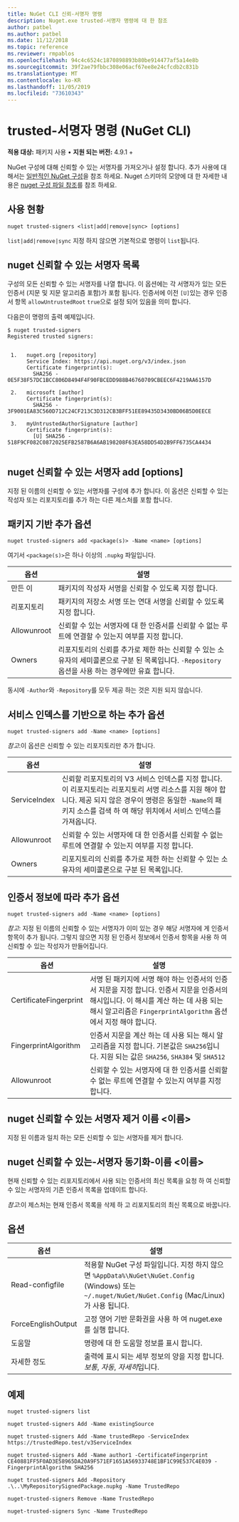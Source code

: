 ```yaml
---
title: NuGet CLI 신뢰-서명자 명령
description: Nuget.exe trusted-서명자 명령에 대 한 참조
author: patbel
ms.author: patbel
ms.date: 11/12/2018
ms.topic: reference
ms.reviewer: rmpablos
ms.openlocfilehash: 94c4c6524c1870898893b80be914477af5a14e8b
ms.sourcegitcommit: 39f2ae79fbbc308e06acf67ee8e24cfcdb2c831b
ms.translationtype: MT
ms.contentlocale: ko-KR
ms.lasthandoff: 11/05/2019
ms.locfileid: "73610343"
---
```

# <a name="trusted-signers-command-nuget-cli"></a>trusted-서명자 명령 (NuGet CLI)

**적용 대상:** 패키지 사용 &bullet; **지원 되는 버전:** 4.9.1 +

NuGet 구성에 대해 신뢰할 수 있는 서명자를 가져오거나 설정 합니다. 추가 사용에 대해서는 [일반적인 NuGet 구성](../../consume-packages/configuring-nuget-behavior.md)을 참조 하세요. Nuget 스키마의 모양에 대 한 자세한 내용은 [nuget 구성 파일 참조](../nuget-config-file.md)를 참조 하세요.

## <a name="usage"></a>사용 현황

```cli
nuget trusted-signers <list|add|remove|sync> [options]
```

`list|add|remove|sync` 지정 하지 않으면 기본적으로 명령이 `list`됩니다.

## <a name="nuget-trusted-signers-list"></a>nuget 신뢰할 수 있는 서명자 목록

구성의 모든 신뢰할 수 있는 서명자를 나열 합니다. 이 옵션에는 각 서명자가 있는 모든 인증서 (지문 및 지문 알고리즘 포함)가 포함 됩니다. 인증서에 이전 `[U]`있는 경우 인증서 항목 `allowUntrustedRoot` `true`으로 설정 되어 있음을 의미 합니다.

다음은이 명령의 출력 예제입니다.

```cli
$ nuget trusted-signers
Registered trusted signers:


 1.   nuget.org [repository]
      Service Index: https://api.nuget.org/v3/index.json
      Certificate fingerprint(s):
        SHA256 - 0E5F38F57DC1BCC806D8494F4F90FBCEDD988B46760709CBEEC6F4219AA6157D

 2.   microsoft [author]
      Certificate fingerprint(s):
        SHA256 - 3F9001EA83C560D712C24CF213C3D312CB3BFF51EE89435D3430BD06B5D0EECE

 3.   myUntrustedAuthorSignature [author]
      Certificate fingerprint(s):
        [U] SHA256 - 518F9CF082C0872025EFB2587B6A6AB198208F63EA58DD54D2B9FF6735CA4434
        
```

## <a name="nuget-trusted-signers-add-options"></a>nuget 신뢰할 수 있는 서명자 add [options]

지정 된 이름의 신뢰할 수 있는 서명자를 구성에 추가 합니다. 이 옵션은 신뢰할 수 있는 작성자 또는 리포지토리를 추가 하는 다른 제스처를 포함 합니다.

## <a name="options-for-add-based-on-a-package"></a>패키지 기반 추가 옵션

```cli
nuget trusted-signers add <package(s)> -Name <name> [options]
```

여기서 `<package(s)>`은 하나 이상의 `.nupkg` 파일입니다.

| 옵션 | 설명 |
| --- | --- |
| 만든 이 | 패키지의 작성자 서명을 신뢰할 수 있도록 지정 합니다. |
| 리포지토리 | 패키지의 저장소 서명 또는 연대 서명을 신뢰할 수 있도록 지정 합니다. |
| Allowunroot | 신뢰할 수 있는 서명자에 대 한 인증서를 신뢰할 수 없는 루트에 연결할 수 있는지 여부를 지정 합니다. |
| Owners | 리포지토리의 신뢰를 추가로 제한 하는 신뢰할 수 있는 소유자의 세미콜론으로 구분 된 목록입니다. `-Repository` 옵션을 사용 하는 경우에만 유효 합니다. |

동시에 `-Author`와 `-Repository`를 모두 제공 하는 것은 지원 되지 않습니다.

## <a name="options-for-add-based-on-a-service-index"></a>서비스 인덱스를 기반으로 하는 추가 옵션

```cli
nuget trusted-signers add -Name <name> [options]
```

_참고_:이 옵션은 신뢰할 수 있는 리포지토리만 추가 합니다. 

| 옵션 | 설명 |
| --- | --- |
| ServiceIndex | 신뢰할 리포지토리의 V3 서비스 인덱스를 지정 합니다. 이 리포지토리는 리포지토리 서명 리소스를 지원 해야 합니다. 제공 되지 않은 경우이 명령은 동일한 `-Name`의 패키지 소스를 검색 하 여 해당 위치에서 서비스 인덱스를 가져옵니다. |
| Allowunroot | 신뢰할 수 있는 서명자에 대 한 인증서를 신뢰할 수 없는 루트에 연결할 수 있는지 여부를 지정 합니다. |
| Owners | 리포지토리의 신뢰를 추가로 제한 하는 신뢰할 수 있는 소유자의 세미콜론으로 구분 된 목록입니다. |

## <a name="options-for-add-based-on-the-certificate-information"></a>인증서 정보에 따라 추가 옵션

```cli
nuget trusted-signers add -Name <name> [options]
```

_참고_: 지정 된 이름의 신뢰할 수 있는 서명자가 이미 있는 경우 해당 서명자에 게 인증서 항목이 추가 됩니다. 그렇지 않으면 지정 된 인증서 정보에서 인증서 항목을 사용 하 여 신뢰할 수 있는 작성자가 만들어집니다.

| 옵션 | 설명 |
| --- | --- |
| CertificateFingerprint | 서명 된 패키지에 서명 해야 하는 인증서의 인증서 지문을 지정 합니다. 인증서 지문을 인증서의 해시입니다. 이 해시를 계산 하는 데 사용 되는 해시 알고리즘은 `FingerprintAlgorithm` 옵션에서 지정 해야 합니다. |
| FingerprintAlgorithm | 인증서 지문을 계산 하는 데 사용 되는 해시 알고리즘을 지정 합니다. 기본값은 `SHA256`입니다. 지원 되는 값은 `SHA256`, `SHA384` 및 `SHA512` |
| Allowunroot | 신뢰할 수 있는 서명자에 대 한 인증서를 신뢰할 수 없는 루트에 연결할 수 있는지 여부를 지정 합니다. |

## <a name="nuget-trusted-signers-remove--name-name"></a>nuget 신뢰할 수 있는 서명자 제거 이름 \<이름\>

지정 된 이름과 일치 하는 모든 신뢰할 수 있는 서명자를 제거 합니다.

## <a name="nuget-trusted-signers-sync--name-name"></a>nuget 신뢰할 수 있는-서명자 동기화-이름 \<이름\>

현재 신뢰할 수 있는 리포지토리에서 사용 되는 인증서의 최신 목록을 요청 하 여 신뢰할 수 있는 서명자의 기존 인증서 목록을 업데이트 합니다.

_참고_:이 제스처는 현재 인증서 목록을 삭제 하 고 리포지토리의 최신 목록으로 바꿉니다.

## <a name="options"></a>옵션

| 옵션 | 설명 |
| --- | --- |
| Read-configfile | 적용할 NuGet 구성 파일입니다. 지정 하지 않으면 `%AppData%\NuGet\NuGet.Config` (Windows) 또는 `~/.nuget/NuGet/NuGet.Config` (Mac/Linux)가 사용 됩니다.|
| ForceEnglishOutput | 고정 영어 기반 문화권을 사용 하 여 nuget.exe를 실행 합니다. |
| 도움말 | 명령에 대 한 도움말 정보를 표시 합니다. |
| 자세한 정도 | 출력에 표시 되는 세부 정보의 양을 지정 합니다. *보통*, *자동*, *자세히*입니다. |

## <a name="examples"></a>예제

```cli
nuget trusted-signers list

nuget trusted-signers Add -Name existingSource

nuget trusted-signers Add -Name trustedRepo -ServiceIndex https://trustedRepo.test/v3ServiceIndex

nuget trusted-signers Add -Name author1 -CertificateFingerprint CE40881FF5F0AD3E58965DA20A9F571EF1651A56933748E1BF1C99E537C4E039 -FingerprintAlgorithm SHA256

nuget trusted-signers Add -Repository .\..\MyRepositorySignedPackage.nupkg -Name TrustedRepo

nuget-trusted-signers Remove -Name TrustedRepo

nuget-trusted-signers Sync -Name TrustedRepo
```
